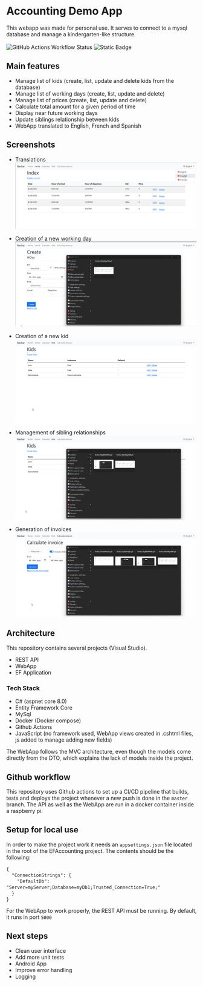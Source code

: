 # Accounting Demo App
This webapp was made for personal use. It serves to connect to a mysql database and manage a kindergarten-like structure. <br/><br/>
![GitHub Actions Workflow Status](https://img.shields.io/github/actions/workflow/status/Sergio-GC/AccountingDemo/.github%2Fworkflows%2Fdeploy-to-pi.yml)
![Static Badge](https://img.shields.io/badge/License-MIT-yellow)

## Main features
- Manage list of kids (create, list, update and delete kids from the database)
- Manage list of working days (create, list, update and delete)
- Manage list of prices (create, list, update and delete)
- Calculate total amount for a given period of time
- Display near future working days
- Update siblings relationship between kids
- WebApp translated to English, French and Spanish

## Screenshots
- Translations
![Translations](/Assets/translations.gif)

- Creation of a new working day
![Working day creation](/Assets/createWD.gif)

- Creation of a new kid
![Kid creation](/Assets/kidCreation.gif)

- Management of sibling relationships
![Siblings management](/Assets/siblingsManagement.gif)

- Generation of invoices
![Facturation](/Assets/facturationPreview.gif)

## Architecture
This repository contains several projects (Visual Studio).
- REST API
- WebApp
- EF Application

### Tech Stack
- C# (aspnet core 8.0)
- Entity Framework Core
- MySql
- Docker (Docker compose)
- Github Actions
- JavaScript (no framework used, WebApp views created in .cshtml files, js added to manage adding new fields)

The WebApp follows the MVC architecture, even though the models come directly from the DTO, which explains the lack of models inside the project.

## Github workflow
This repository uses Github actions to set up a CI/CD pipeline that builds, tests and deploys the project whenever a new push is done in the `master` branch. The API as well as the WebApp are run in a docker container inside a raspberry pi.

## Setup for local use
In order to make the project work it needs an `appsettings.json` file located in the root of the EFAccounting project. The contents should be the following:
```
{
  "ConnectionStrings": {
    "DefaultDb": "Server=myServer;Database=myDb1;Trusted_Connection=True;"
  }
}
```

For the WebApp to work properly, the REST API must be running. By default, it runs in port `5000`

## Next steps
- Clean user interface
- Add more unit tests
- Android App
- Improve error handling
- Logging
